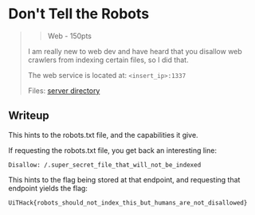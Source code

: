 # Don't Tell the Robots

> > Web - 150pts
> 
> I am really new to web dev and have heard that you disallow web crawlers from indexing certain files, so I did that.
> 
> The web service is located at: `<insert_ip>:1337`
> 
> Files: [server directory](./src/)

## Writeup

This hints to the robots.txt file, and the capabilities it give.

If requesting the robots.txt file, you get back an interesting line:

```
Disallow: /.super_secret_file_that_will_not_be_indexed
```

This hints to the flag being stored at that endpoint, and requesting that endpoint yields the flag:

```
UiTHack{robots_should_not_index_this_but_humans_are_not_disallowed}
```
